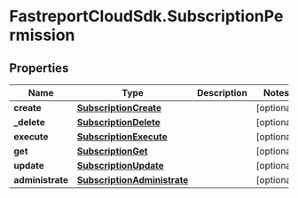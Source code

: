 # FastreportCloudSdk.SubscriptionPermission

## Properties

Name | Type | Description | Notes
------------ | ------------- | ------------- | -------------
**create** | [**SubscriptionCreate**](SubscriptionCreate.md) |  | [optional] 
**_delete** | [**SubscriptionDelete**](SubscriptionDelete.md) |  | [optional] 
**execute** | [**SubscriptionExecute**](SubscriptionExecute.md) |  | [optional] 
**get** | [**SubscriptionGet**](SubscriptionGet.md) |  | [optional] 
**update** | [**SubscriptionUpdate**](SubscriptionUpdate.md) |  | [optional] 
**administrate** | [**SubscriptionAdministrate**](SubscriptionAdministrate.md) |  | [optional] 


